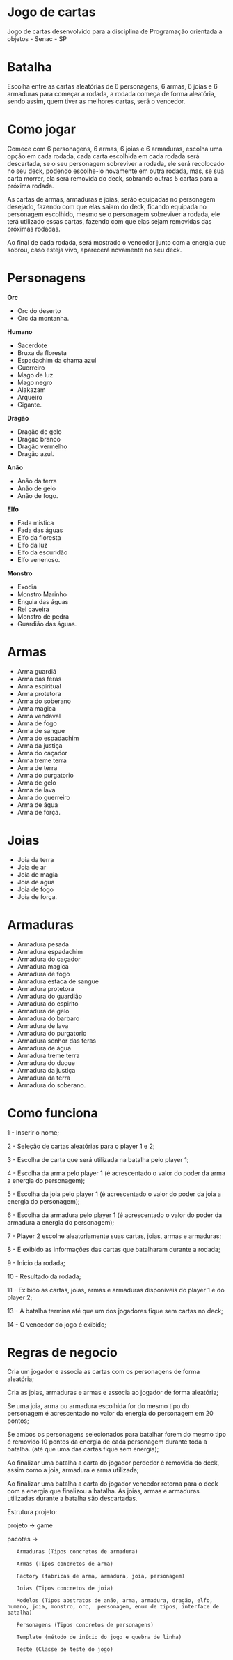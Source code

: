 # Jogo de cartas

Jogo de cartas desenvolvido para a disciplina de Programação orientada a objetos - Senac - SP 


# Batalha

Escolha entre as cartas aleatórias de 6 personagens, 6 armas, 6 joias e 6 armaduras para começar a rodada, a rodada começa de forma aleatória, sendo assim, quem tiver as melhores cartas, será o vencedor. 


# Como jogar

Comece com 6 personagens, 6 armas, 6 joias e 6 armaduras, escolha uma opção em cada rodada, cada carta escolhida em cada rodada será descartada, se o seu personagem sobreviver a rodada, ele será recolocado no seu deck, podendo escolhe-lo novamente em outra rodada, mas, se sua carta morrer, ela será removida do deck, sobrando outras 5 cartas para a próxima rodada. 

As cartas de armas, armaduras e joias, serão equipadas no personagem desejado, fazendo com que elas saiam do deck, ficando equipada no personagem escolhido, mesmo se o personagem sobreviver a rodada, ele terá utilizado essas cartas, fazendo com que elas sejam removidas das próximas rodadas. 

Ao final de cada rodada, será mostrado o vencedor junto com a energia que sobrou, caso esteja vivo, aparecerá novamente no seu deck.


# Personagens

  **Orc** 
- Orc do deserto
- Orc da montanha.

 **Humano** 
- Sacerdote 
- Bruxa da floresta
- Espadachim da chama azul
- Guerreiro
- Mago de luz
- Mago negro
- Alakazam
- Arqueiro
- Gigante.

 **Dragão** 
- Dragão de gelo
- Dragão branco
- Dragão vermelho
- Dragão azul.

 **Anão** 
- Anão da terra
- Anão de gelo
- Anão de fogo.

 **Elfo** 
- Fada mistica
- Fada das águas
- Elfo da floresta
- Elfo da luz
- Elfo da escuridão
- Elfo venenoso.

 **Monstro** 
- Exodia
- Monstro Marinho
- Enguia das águas
- Rei caveira
- Monstro de pedra
- Guardião das águas.


# Armas

- Arma guardiã
- Arma das feras
- Arma espiritual
- Arma protetora
- Arma do soberano
- Arma magica
- Arma vendaval
- Arma de fogo
- Arma de sangue
- Arma do espadachim
- Arma da justiça
- Arma do caçador
- Arma treme terra
- Arma de terra
- Arma do purgatorio
- Arma de gelo
- Arma de lava
- Arma do guerreiro
- Arma de água
- Arma de força.


# Joias

- Joia da terra
- Joia de ar
- Joia de magia
- Joia de água
- Joia de fogo
- Joia de força.


# Armaduras

- Armadura pesada
- Armadura espadachim 
- Armadura do caçador 
- Armadura magica
- Armadura de fogo
- Armadura estaca de sangue
- Armadura protetora
- Armadura do guardião
- Armadura do espirito
- Armadura de gelo
- Armadura do barbaro
- Armadura de lava
- Armadura do purgatorio
- Armadura senhor das feras
- Armadura de água
- Armadura treme terra
- Armadura do duque
- Armadura da justiça
- Armadura da terra
- Armadura do soberano.


# Como funciona

1 - Inserir o nome; 

2 - Seleção de cartas aleatórias para o player 1 e 2; 

3 - Escolha de carta que será utilizada na batalha pelo player 1; 

4 - Escolha da arma pelo player 1 (é acrescentado o valor do poder da arma a energia do personagem); 

5 - Escolha da joia pelo player 1 (é acrescentado o valor do poder da joia a energia do personagem); 

6 - Escolha da armadura pelo player 1 (é acrescentado o valor do poder da armadura a energia do personagem); 

7 - Player 2 escolhe aleatoriamente suas cartas, joias, armas e armaduras; 

8 - É exibido as informações das cartas que batalharam durante a rodada; 

9 - Inicio da rodada; 

10 - Resultado da rodada; 

11 - Exibido as cartas, joias, armas e armaduras disponíveis do player 1 e do player 2; 

13 - A batalha termina até que um dos jogadores fique sem cartas no deck; 

14 - O vencedor do jogo é exibido; 


# Regras de negocio

Cria um jogador e associa as cartas com os personagens de forma aleatória;

Cria as joias, armaduras e armas e associa ao jogador de forma aleatória;

Se uma joia, arma ou armadura escolhida for do mesmo tipo do personagem é acrescentado no valor da energia do personagem em 20 pontos; 

Se ambos os personagens selecionados para batalhar forem do mesmo tipo é removido 10 pontos da energia de cada personagem durante toda a batalha. (até que uma das cartas fique sem energia);

Ao finalizar uma batalha a carta do jogador perdedor é removida do deck, assim como a joia, armadura e arma utilizada;

Ao finalizar uma batalha a carta do jogador vencedor retorna para o deck com a energia que finalizou a batalha. As joias, armas e armaduras utilizadas durante a batalha são descartadas.


Estrutura projeto: 

projeto -> game 

pacotes -> 
       
       Armaduras (Tipos concretos de armadura) 

       Armas (Tipos concretos de arma) 

       Factory (fabricas de arma, armadura, joia, personagem) 

       Joias (Tipos concretos de joia) 

       Modelos (Tipos abstratos de anão, arma, armadura, dragão, elfo, humano, joia, monstro, orc,  personagem, enum de tipos, interface de batalha) 

       Personagens (Tipos concretos de personagens) 

       Template (método de início do jogo e quebra de linha) 

       Teste (Classe de teste do jogo) 



